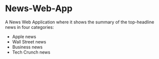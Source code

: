 # News-Web-App
A News Web Application where it shows 
the summary of the top-headline news 
in four categories:
- Apple news
- Wall Street news
- Business news
- Tech Crunch news
